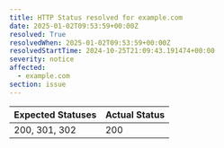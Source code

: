 ```yaml
---
title: HTTP Status resolved for example.com
date: 2025-01-02T09:53:59+00:00Z
resolved: True
resolvedWhen: 2025-01-02T09:53:59+00:00Z
resolvedStartTime: 2024-10-25T21:09:43.191474+00:00
severity: notice
affected:
  - example.com
section: issue
---
```


| Expected Statuses | Actual Status  |
|-------------------|----------------|
| 200, 301, 302 | 200 |
